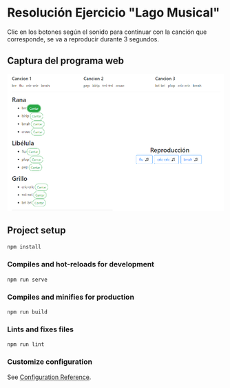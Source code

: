 # Resolución Ejercicio "Lago Musical"

Clic en los botones según el sonido para continuar con la canción que corresponde, se va a reproducir durante 3 segundos.

## Captura del programa web
![home](src/assets/home.png)

## Project setup
```
npm install
```

### Compiles and hot-reloads for development
```
npm run serve
```

### Compiles and minifies for production
```
npm run build
```

### Lints and fixes files
```
npm run lint
```

### Customize configuration
See [Configuration Reference](https://cli.vuejs.org/config/).
